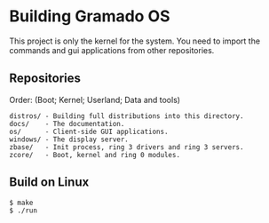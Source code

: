 # Building Gramado OS

This project is only the kernel for the system. You need to 
import the commands and gui applications from other repositories.

## Repositories

Order: (Boot; Kernel; Userland; Data and tools)

```
distros/ - Building full distributions into this directory.
docs/    - The documentation.
os/      - Client-side GUI applications.
windows/ - The display server.
zbase/   - Init process, ring 3 drivers and ring 3 servers.
zcore/   - Boot, kernel and ring 0 modules.
```

## Build on Linux

```bash
$ make
$ ./run
```


